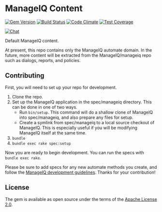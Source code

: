 # ManageIQ Content

[![Gem Version](https://badge.fury.io/rb/manageiq-content.svg)](http://badge.fury.io/rb/manageiq-content)
[![Build Status](https://travis-ci.org/ManageIQ/manageiq-content.svg)](https://travis-ci.org/ManageIQ/manageiq-content)
[![Code Climate](https://codeclimate.com/github/ManageIQ/manageiq-content.svg)](https://codeclimate.com/github/ManageIQ/manageiq-content)
[![Test Coverage](https://codeclimate.com/github/ManageIQ/manageiq-content/badges/coverage.svg)](https://codeclimate.com/github/ManageIQ/manageiq-content/coverage)

[![Chat](https://badges.gitter.im/Join%20Chat.svg)](https://gitter.im/ManageIQ/manageiq/automate?utm_source=badge&utm_medium=badge&utm_campaign=pr-badge&utm_content=badge)

Default ManageIQ content.

At present, this repo contains only the ManageIQ automate domain.  In the future,
more content will be extracted from the ManageIQ/manageiq repo such as dialogs,
reports, and policies.

## Contributing

First, you will need to set up your repo for development.

1. Clone the repo.
2. Set up the ManageIQ application in the spec/manageiq directory.  This can be
   done in one of two ways.
   - Run `bin/setup`.  This command will do a shallow clone of ManageIQ into spec/manageiq,
     and also prepare any files for setup.
   - Create a symlink from spec/manageiq to a local source checkout of ManageIQ.
     This is especially useful if you will be modifying ManageIQ itself at the
     same time.
3. `bundle`
4. `bundle exec rake spec:setup`

Now you are ready to begin development.  You can run the specs with
`bundle exec rake`.

Please be sure to add specs for any new automate methods you create, and follow
the [ManageIQ development guidelines](https://github.com/ManageIQ/guides/blob/master/coding_style_and_standards.md).
Thanks for your contribution!

## License

The gem is available as open source under the terms of the [Apache License 2.0](LICENSE.txt).
